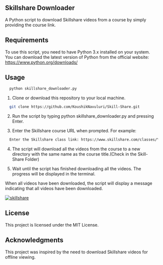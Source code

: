 ## Skillshare Downloader
A Python script to download Skillshare videos from a course by simply providing the course link.

## Requirements
To use this script, you need to have Python 3.x installed on your system. You can download the latest version of Python from the official website: https://www.python.org/downloads/

## Usage
```bash
  python skillshare_downloader.py

```
1. Clone or download this repository to your local machine.
```bash
  git clone https://github.com/KoushikNavuluri/Skill-Share.git

```

2. Run the script by typing python skillshare_downloader.py and pressing Enter.

3. Enter the Skillshare course URL when prompted. For example:
```bash
  Enter the Skillshare class link: https://www.skillshare.com/classes/Your-Course-Title/1234567890

```

4. The script will download all the videos from the course to a new directory with the same name as the course title.(Check in the Skill-Share Folder)

5. Wait until the script has finished downloading all the videos. The progress will be displayed in the terminal.

When all videos have been downloaded, the script will display a message indicating that all videos have been downloaded.

<a href="https://ibb.co/J7crF3S"><img src="https://i.ibb.co/7WSrNk0/skillshare.png" alt="skillshare" border="0"></a>

## License
This project is licensed under the MIT License.

## Acknowledgments
This project was inspired by the need to download Skillshare videos for offline viewing. 
